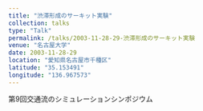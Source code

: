 ```yaml
---
title: "渋滞形成のサーキット実験"
collection: talks
type: "Talk"
permalink: /talks/2003-11-28-29-渋滞形成のサーキット実験
venue: "名古屋大学"
date: 2003-11-28-29
location: "愛知県名古屋市千種区"
latitude: "35.153491"
longitude: "136.967573"
---
```


第9回交通流のシミュレーションシンポジウム
